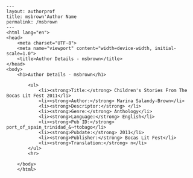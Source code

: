 
    ---
    layout: authorprof
    title: msbrown'Author Name 
    permalink: /msbrown
    ---
    <html lang="en">
    <head>
        <meta charset="UTF-8">
        <meta name="viewport" content="width=device-width, initial-scale=1.0">
        <title>Author Details - msbrown</title>
    </head>
    <body>
        <h1>Author Details - msbrown</h1>
        
            <ul>
                <li><strong>Title:</strong> Children's Stories From The Bocas Lit Fest 2011</li>
                <li><strong>Author:</strong> Marina Salandy-Brown</li>
                <li><strong>Descriptor:</strong> </li>
                <li><strong>Genre:</strong> Anthology</li>
                <li><strong>Language:</strong> English</li>
                <li><strong>Pub ID:</strong> port_of_spain_trinidad_&¬†tobago</li>
                <li><strong>Pubdate:</strong> 2011</li>
                <li><strong>Publisher:</strong> Bocas Lit Fest</li>
                <li><strong>Translation:</strong> n</li>
            </ul>
            <hr>
            
        </body>
        </html>
        